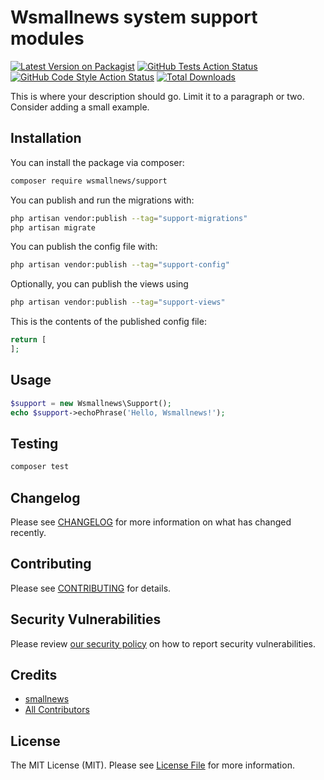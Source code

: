# Wsmallnews system support modules

[![Latest Version on Packagist](https://img.shields.io/packagist/v/wsmallnews/support.svg?style=flat-square)](https://packagist.org/packages/wsmallnews/support)
[![GitHub Tests Action Status](https://img.shields.io/github/actions/workflow/status/wsmallnews/support/run-tests.yml?branch=main&label=tests&style=flat-square)](https://github.com/wsmallnews/support/actions?query=workflow%3Arun-tests+branch%3Amain)
[![GitHub Code Style Action Status](https://img.shields.io/github/actions/workflow/status/wsmallnews/support/fix-php-code-styling.yml?branch=main&label=code%20style&style=flat-square)](https://github.com/wsmallnews/support/actions?query=workflow%3A"Fix+PHP+code+styling"+branch%3Amain)
[![Total Downloads](https://img.shields.io/packagist/dt/wsmallnews/support.svg?style=flat-square)](https://packagist.org/packages/wsmallnews/support)



This is where your description should go. Limit it to a paragraph or two. Consider adding a small example.

## Installation

You can install the package via composer:

```bash
composer require wsmallnews/support
```

You can publish and run the migrations with:

```bash
php artisan vendor:publish --tag="support-migrations"
php artisan migrate
```

You can publish the config file with:

```bash
php artisan vendor:publish --tag="support-config"
```

Optionally, you can publish the views using

```bash
php artisan vendor:publish --tag="support-views"
```

This is the contents of the published config file:

```php
return [
];
```

## Usage

```php
$support = new Wsmallnews\Support();
echo $support->echoPhrase('Hello, Wsmallnews!');
```

## Testing

```bash
composer test
```

## Changelog

Please see [CHANGELOG](CHANGELOG.md) for more information on what has changed recently.

## Contributing

Please see [CONTRIBUTING](.github/CONTRIBUTING.md) for details.

## Security Vulnerabilities

Please review [our security policy](../../security/policy) on how to report security vulnerabilities.

## Credits

- [smallnews](https://github.com/Wsmallnews)
- [All Contributors](../../contributors)

## License

The MIT License (MIT). Please see [License File](LICENSE.md) for more information.
